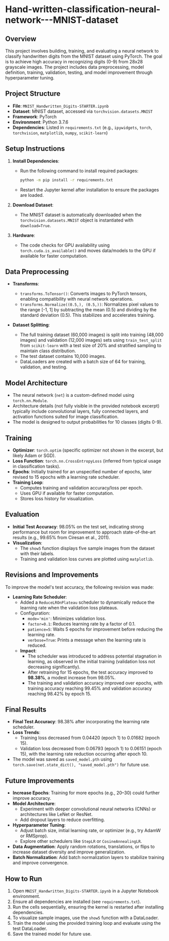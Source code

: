 # Hand-written-classification-neural-network---MNIST-dataset

## Overview
This project involves building, training, and evaluating a neural network to classify handwritten digits from the MNIST dataset using PyTorch. The goal is to achieve high accuracy in recognizing digits (0-9) from 28x28 grayscale images. The project includes data preprocessing, model definition, training, validation, testing, and model improvement through hyperparameter tuning.

## Project Structure
- **File**: `MNIST_Handwritten_Digits-STARTER.ipynb`
- **Dataset**: MNIST dataset, accessed via `torchvision.datasets.MNIST`
- **Framework**: PyTorch
- **Environment**: Python 3.7.6
- **Dependencies**: Listed in `requirements.txt` (e.g., `ipywidgets`, `torch`, `torchvision`, `matplotlib`, `numpy`, `scikit-learn`)

## Setup Instructions
1. **Install Dependencies**:
   - Run the following command to install required packages:
     ```bash
     python -m pip install -r requirements.txt
     ```
   - Restart the Jupyter kernel after installation to ensure the packages are loaded.

2. **Download Dataset**:
   - The MNIST dataset is automatically downloaded when the `torchvision.datasets.MNIST` object is instantiated with `download=True`.

3. **Hardware**:
   - The code checks for GPU availability using `torch.cuda.is_available()` and moves data/models to the GPU if available for faster computation.

## Data Preprocessing
- **Transforms**:
  - `transforms.ToTensor()`: Converts images to PyTorch tensors, enabling compatibility with neural network operations.
  - `transforms.Normalize((0.5,), (0.5,))`: Normalizes pixel values to the range [-1, 1] by subtracting the mean (0.5) and dividing by the standard deviation (0.5). This stabilizes and accelerates training.

- **Dataset Splitting**:
  - The full training dataset (60,000 images) is split into training (48,000 images) and validation (12,000 images) sets using `train_test_split` from `scikit-learn` with a test size of 20% and stratified sampling to maintain class distribution.
  - The test dataset contains 10,000 images.
  - DataLoaders are created with a batch size of 64 for training, validation, and testing.

## Model Architecture
- The neural network (`net`) is a custom-defined model using `torch.nn.Module`.
- Architecture details (not fully visible in the provided notebook excerpt) typically include convolutional layers, fully connected layers, and activation functions suited for image classification.
- The model is designed to output probabilities for 10 classes (digits 0-9).

## Training
- **Optimizer**: `torch.optim` (specific optimizer not shown in the excerpt, but likely Adam or SGD).
- **Loss Function**: `torch.nn.CrossEntropyLoss` (inferred from typical usage in classification tasks).
- **Epochs**: Initially trained for an unspecified number of epochs, later revised to 15 epochs with a learning rate scheduler.
- **Training Loop**:
  - Computes training and validation accuracy/loss per epoch.
  - Uses GPU if available for faster computation.
  - Stores loss history for visualization.

## Evaluation
- **Initial Test Accuracy**: 98.05% on the test set, indicating strong performance but room for improvement to approach state-of-the-art results (e.g., 99.65% from Ciresan et al., 2011).
- **Visualization**:
  - The `show5` function displays five sample images from the dataset with their labels.
  - Training and validation loss curves are plotted using `matplotlib`.

## Revisions and Improvements
To improve the model's test accuracy, the following revision was made:
- **Learning Rate Scheduler**:
  - Added a `ReduceLROnPlateau` scheduler to dynamically reduce the learning rate when the validation loss plateaus.
  - Configuration:
    - `mode='min'`: Minimizes validation loss.
    - `factor=0.1`: Reduces learning rate by a factor of 0.1.
    - `patience=5`: Waits 5 epochs for improvement before reducing the learning rate.
    - `verbose=True`: Prints a message when the learning rate is reduced.
  - **Impact**:
    - The scheduler was introduced to address potential stagnation in learning, as observed in the initial training (validation loss not decreasing significantly).
    - After retraining for 15 epochs, the test accuracy improved to **98.38%**, a modest increase from 98.05%.
    - The training and validation accuracy improved over epochs, with training accuracy reaching 99.45% and validation accuracy reaching 98.42% by epoch 15.

## Final Results
- **Final Test Accuracy**: 98.38% after incorporating the learning rate scheduler.
- **Loss Trends**:
  - Training loss decreased from 0.04420 (epoch 1) to 0.01682 (epoch 15).
  - Validation loss decreased from 0.06793 (epoch 1) to 0.06151 (epoch 15), with the learning rate reduction occurring after epoch 10.
- The model was saved as `saved_model.pth` using `torch.save(net.state_dict(), "saved_model.pth")` for future use.

## Future Improvements
- **Increase Epochs**: Training for more epochs (e.g., 20–30) could further improve accuracy.
- **Model Architecture**:
  - Experiment with deeper convolutional neural networks (CNNs) or architectures like LeNet or ResNet.
  - Add dropout layers to reduce overfitting.
- **Hyperparameter Tuning**:
  - Adjust batch size, initial learning rate, or optimizer (e.g., try AdamW or RMSprop).
  - Explore other schedulers like `StepLR` or `CosineAnnealingLR`.
- **Data Augmentation**: Apply random rotations, translations, or flips to increase dataset diversity and improve generalization.
- **Batch Normalization**: Add batch normalization layers to stabilize training and improve convergence.

## How to Run
1. Open `MNIST_Handwritten_Digits-STARTER.ipynb` in a Jupyter Notebook environment.
2. Ensure all dependencies are installed (see `requirements.txt`).
3. Run the cells sequentially, ensuring the kernel is restarted after installing dependencies.
4. To visualize sample images, use the `show5` function with a DataLoader.
5. Train the model using the provided training loop and evaluate using the test DataLoader.
6. Save the trained model for future use.

